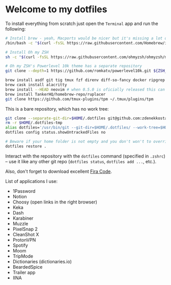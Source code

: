 # Welcome to my dotfiles 

To install everything from scratch just open the `Terminal` app and run the following:

```bash
# Install brew - yeah, Macports would be nicer but it's missing a lot of packages I use :(
/bin/bash -c "$(curl -fsSL https://raw.githubusercontent.com/Homebrew/install/master/install.sh)"

# Install Oh my ZSH
sh -c "$(curl -fsSL https://raw.githubusercontent.com/ohmyzsh/ohmyzsh/master/tools/install.sh)"

# Oh my ZSH's Powerlevel 10k theme has a separate repository
git clone --depth=1 https://github.com/romkatv/powerlevel10k.git ${ZSH_CUSTOM:-~/.oh-my-zsh/custom}/themes/powerlevel10k

brew install asdf git tig tmux fzf direnv diff-so-fancy docker ripgrep gnupg svgo
brew cask install alacritty 
brew install --HEAD neovim # when 0.5.0 is oficially released this can be moved to the first line
brew install TankerHQ/homebrew-repo/ruplacer
git clone https://github.com/tmux-plugins/tpm ~/.tmux/plugins/tpm
```

This is a bare repository, which has no work tree:

```bash
git clone --separate-git-dir=$HOME/.dotfiles git@github.com:zdenekkostal/dotfiles.git $HOME/.dotfiles-tmp
rm -r $HOME/.dotfiles-tmp
alias dotfiles='/usr/bin/git --git-dir=$HOME/.dotfiles/ --work-tree=$HOME'
dotfiles config status.showUntrackedFiles no

# Beware if your home folder is not empty and you don't won't to override everything
dotfiles restore .
```

Interact with the repository with the `dotfiles` command (specified in `.zshrc`) – use it like any other git repo (`dotfiles status`, `dotfiles add ...`, etc.).

Also, don't forget to download excellent [Fira Code](https://github.com/tonsky/FiraCode).

List of applications I use:
- 1Password
- Notion
- Choosy (open links in the right browser)
- Keka
- Dash
- Karabiner
- Muzzle
- PixelSnap 2
- CleanShot X
- ProtonVPN
- Spotify
- Moom
- TripMode
- Dictionaries (dictionaries.io)
- BeardedSpice
- Trailer app
- IINA
